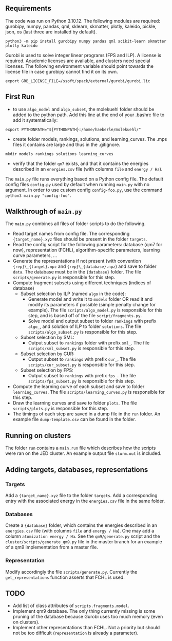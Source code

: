 ## Requirements

The code was run on Python 3.10.12. The following modules are required: gurobipy, numpy, pandas, qml, sklearn, skmatter, plotly, kaleido, pickle, json, os (last three are installed by default).
```
python3 -m pip install gurobipy numpy pandas qml scikit-learn skmatter plotly kaleido
```

Gurobi is used to solve integer linear programs (FPS and ILP). A license is required. Academic licenses are available, and clusters need special licenses.
The following environment variable should point towards the license file in case gurobipy cannot find it on its own.
```
export GRB_LICENSE_FILE=/ssoft/spack/external/gurobi/gurobi.lic
``` 

## First Run

- to use `algo_model` and `algo_subset`, the molekuehl folder should be added to the python path.
Add this line at the end of your .bashrc file to add it systematically:
```
export PYTHONPATH="${PYTHONPATH}:/home/haeberle/molekuehl/"
```

- create folder models, rankings, solutions, and learning_curves. The .mps files it contains are large and thus in the .gitignore.
```
mkdir models rankings solutions learning_curves
```

- verify that the folder `qm7` exists, and that it contains the energies described in an `energies.csv` file (with columns `file` and `energy / Ha`).

The `main.py` file runs everything based on a Python config file. The default config files `config.py` used by default when running `main.py` with no argument.
In order to use custom config `config-foo.py`, use the command `python3 main.py "config-foo"`.

## Walkthrough of `main.py`

The `main.py` combines all files of folder scripts to do the following.

- Read target names from config file. The corresponding `{target_name}.xyz` files should be present in the folder `targets`.
- Read the config script for the following parameters: database (qm7 for now), representation (FCHL), algorithm-specific parameters, learning curve parameters, ...
- Generate the representations if not present (with convention `{rep}\_{target}.npz` and `{rep}\_{database}.npz`) and save to folder `data`. The database must be in the `{database}` folder.
The file `scripts/generate.py` is responsible for this step.
- Compute fragment subsets using different techniques (indices of database)
	- Subset selection by ILP (named `algo` in the code):
		- Generate model and write it to `models` folder OR read it and modify its parameters if possible (simple penalty change for example).
		The file `scripts/algo_model.py` is responsible for this step, and is based off of the file `script/fragments.py`.
		- Solve model and output subset to folder `rankings` with prefix `algo_`, and solution of ILP to folder `solutions`.
		The file `scripts/algo_subset.py` is responsible for this step.
	- Subset selection by SML:
		- Output subset to `rankings` folder with prefix `sml_`.
		The file `scripts/sml_subset.py` is responsible for this step.
	- Subset selection by CUR:
		- Output subset to `rankings` with prefix `cur_`.
		The file `scripts/cur_subset.py` is responsible for this step.
	- Subset selection by FPS:
		- Output subset to `rankings` with prefix `fps_`.
		The file `scripts/fps_subset.py` is responsible for this step.
- Compute the learning curve of each subset and save to folder `learning_curves`.
The file `scripts/learning_curves.py` is responsible for this step.
- Draw the learning curves and save to folder `plots`.
The file `scripts/plots.py` is responsible for this step.
- The timings of each step are saved in a dump file in the `run` folder. An example file `dump-template.csv` can be found in the folder.

## Running on clusters

The folder `run` contains a `main.run` file which describes how the scripts were ran on the JED cluster.
An example output file `slurm.out` is included.

## Adding targets, databases, representations

### Targets

Add a `{target_name}.xyz` file to the folder `targets`.
Add a corresponding entry with the associated energy in the `energies.csv` file in the same folder.

### Databases

Create a `{database}` folder, which contains the energies described in an `energies.csv` file (with columns `file` and `energy / Ha`).
One may add a column `atomization energy / Ha`. 
See the `qm9/generate.py` script and the `cluster/scripts/generate_qm9.py` file in the master branch for an example of a qm9 implementation from a master file.

### Representation

Modify accordingly the file `scripts/generate.py`. Currently the `get_representations` function asserts that FCHL is used.

## TODO

- Add list of class attributes of `scripts.fragments.model`.
- Implement qm9 database. The only thing currently missing is some pruning of the database because Gurobi uses too much memory (even on clusters). 
- Implement other representations than FCHL. Not a priority but should not be too difficult (`representation` is already a parameter).
